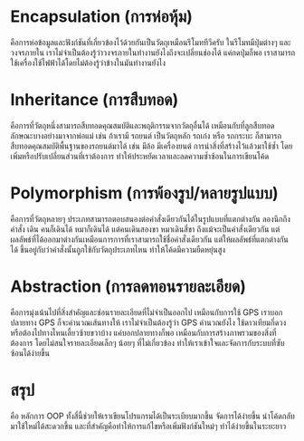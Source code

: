 # Encapsulation (การห่อหุ้ม)
คือการห่อข้อมูลและฟังก์ชันที่เกี่ยวข้องไว้ด้วยกันเป็นวัตถุเหมือนรีโมททีวีครับ ในรีโมทมีปุ่มต่างๆ และวงจรภายใน เราไม่จำเป็นต้องรู้ว่าวงจรภายในทำงานยังไงถึงจะเปลี่ยนช่องได้ แค่กดปุ่มก็พอ เราสามารถใช้เครื่องใช้ไฟฟ้าได้โดยไม่ต้องรู้ว่าข้างในมันทำงานยังไง

# Inheritance (การสืบทอด)
คือการที่วัตถุหนึ่งสามารถสืบทอดคุณสมบัติและพฤติกรรมจากวัตถุอื่นได้ เหมือนกับที่ลูกสืบทอดลักษณะบางอย่างมาจากพ่อแม่ เช่น ถ้าเรามี รถยนต์ เป็นวัตถุหลัก รถเก๋ง หรือ รถกระบะ ก็สามารถสืบทอดคุณสมบัติพื้นฐานของรถยนต์มาได้ เช่น มีล้อ มีเครื่องยนต์ การนำสิ่งที่สร้างไว้แล้วมาใช้ซ้ำ โดยเพิ่มหรือปรับเปลี่ยนส่วนที่เราต้องการ ทำให้ประหยัดเวลาและลดความซ้ำซ้อนในการเขียนโค้ด

# Polymorphism (การพ้องรูป/หลายรูปแบบ)
คือการที่วัตถุหลายๆ ประเภทสามารถตอบสนองต่อคำสั่งเดียวกันได้ในรูปแบบที่แตกต่างกัน ลองนึกถึงคำสั่ง เดิน คนก็เดินได้ หมาก็เดินได้ แต่คนเดินสองขา หมาเดินสี่ขา ถึงแม้จะเป็นคำสั่งเดียวกัน แต่ผลลัพธ์ที่ได้ออกมาต่างกันเหมือนการการที่เราสามารถใช้ชื่อคำสั่งเดียวกัน แต่ให้ผลลัพธ์ที่แตกต่างกันได้ ขึ้นอยู่กับว่าคำสั่งนั้นถูกใช้กับวัตถุประเภทไหน ทำให้โค้ดมีความยืดหยุ่นสูง

# Abstraction (การลดทอนรายละเอียด)
คือการมุ่งเน้นไปที่สิ่งสำคัญและซ่อนรายละเอียดที่ไม่จำเป็นออกไป เหมือนกับการใช้ GPS เราบอกปลายทาง GPS ก็จะคำนวณเส้นทางให้ เราไม่จำเป็นต้องรู้ว่า GPS คำนวณยังไง ใช้ดาวเทียมกี่ดวง หรือต้องไปทางไหนเลี้ยวซ้ายขวาบ้าง แค่บอกปลายทางก็พอ
เหมือนกับการสร้างภาพรวมของสิ่งที่ต้องการ โดยไม่สนใจรายละเอียดเล็กๆ น้อยๆ ที่ไม่เกี่ยวข้อง ทำให้เราเข้าใจและจัดการกับระบบที่ซับซ้อนได้ง่ายขึ้น

# สรุป
คือ หลักการ OOP ทั้งสี่นี้ช่วยให้เราเขียนโปรแกรมได้เป็นระเบียบมากขึ้น จัดการได้ง่ายขึ้น นำโค้ดกลับมาใช้ใหม่ได้สะดวกขึ้น และที่สำคัญคือทำให้การแก้ไขหรือเพิ่มฟังก์ชันใหม่ๆ ทำได้ง่ายขึ้นในระยะยาว